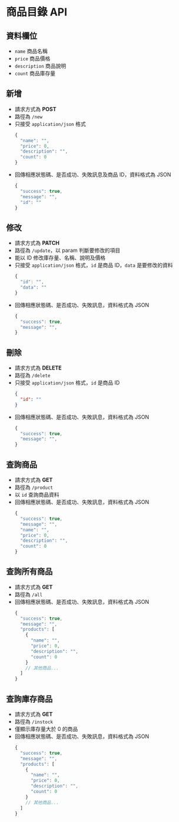 # 商品目錄 API
## 資料欄位
- `name` 商品名稱
- `price` 商品價格
- `description` 商品說明
- `count` 商品庫存量

## 新增
- 請求方式為 **POST**
- 路徑為 `/new`
- 只接受 `application/json` 格式
  ```js
  {
    "name": "",
    "price": 0,
    "description": "",
    "count": 0
  }
  ```
- 回傳相應狀態碼、是否成功、失敗訊息及商品 ID，資料格式為 JSON
  ```js
  {
    "success": true,
    "message": "",
    "id": ""
  }
  ```

## 修改
- 請求方式為 **PATCH**
- 路徑為 `/update`，以 param 判斷要修改的項目
- 能以 ID 修改庫存量、名稱、說明及價格
- 只接受 `application/json` 格式，`id` 是商品 ID，`data` 是要修改的資料
  ```js
  {
    "id": "",
    "data": ""
  }
  ```
- 回傳相應狀態碼、是否成功、失敗訊息，資料格式為 JSON
  ```js
  {
    "success": true,
    "message": "",
  }
  ```

## 刪除
- 請求方式為 **DELETE**
- 路徑為 `/delete`
- 只接受 `application/json` 格式，`id` 是商品 ID
  ```json
  {
    "id": ""
  }
  ```
- 回傳相應狀態碼、是否成功、失敗訊息，資料格式為 JSON
  ```js
  {
    "success": true,
    "message": "",
  }
  ```

## 查詢商品
- 請求方式為 **GET**
- 路徑為 `/product`
- 以 `id` 查詢商品資料
- 回傳相應狀態碼、是否成功、失敗訊息，資料格式為 JSON
  ```js
  {
    "success": true,
    "message": "",
    "name": "",
    "price": 0,
    "description": "",
    "count": 0
  }
  ```

## 查詢所有商品
- 請求方式為 **GET**
- 路徑為 `/all`
- 回傳相應狀態碼、是否成功、失敗訊息，資料格式為 JSON
  ```js
  {
    "success": true,
    "message": "",
    "products": [
      {
        "name": "",
        "price": 0,
        "description": "",
        "count": 0
      }
      // 其他商品...
    ]
  }
  ```

## 查詢庫存商品
- 請求方式為 **GET**
- 路徑為 `/instock`
- 僅顯示庫存量大於 0 的商品
- 回傳相應狀態碼、是否成功、失敗訊息，資料格式為 JSON
  ```js
  {
    "success": true,
    "message": "",
    "products": [
      {
        "name": "",
        "price": 0,
        "description": "",
        "count": 0
      }
      // 其他商品...
    ]
  }
  ```